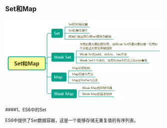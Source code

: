 ## Set和Map

![](/assets/2615789-677c9382b37392f5.webp)

####1、ES6中的Set

ES6中提供了Set数据容器，这是一个能够存储无重复值的有序列表。